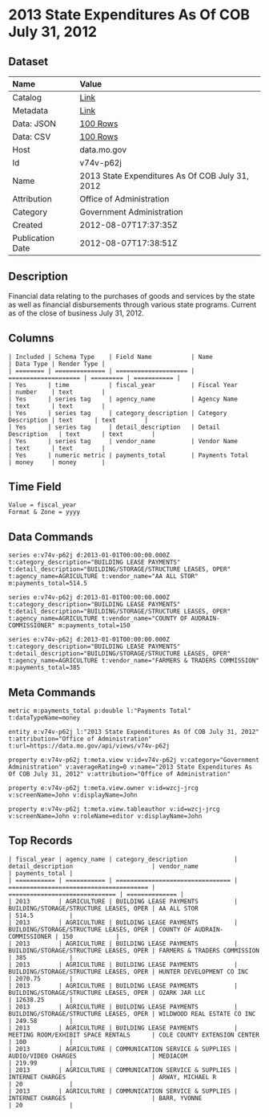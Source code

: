 # 2013 State Expenditures As Of COB July 31, 2012

## Dataset

| Name | Value |
| :--- | :---- |
| Catalog | [Link](https://catalog.data.gov/dataset/2013-state-expenditures-as-of-cob-july-31-2012-d1082) |
| Metadata | [Link](https://data.mo.gov/api/views/v74v-p62j) |
| Data: JSON | [100 Rows](https://data.mo.gov/api/views/v74v-p62j/rows.json?max_rows=100) |
| Data: CSV | [100 Rows](https://data.mo.gov/api/views/v74v-p62j/rows.csv?max_rows=100) |
| Host | data.mo.gov |
| Id | v74v-p62j |
| Name | 2013 State Expenditures As Of COB July 31, 2012 |
| Attribution | Office of Administration |
| Category | Government Administration |
| Created | 2012-08-07T17:37:35Z |
| Publication Date | 2012-08-07T17:38:51Z |

## Description

Financial data relating to the purchases of goods and services by the state as well as financial disbursements through various state programs. Current as of the close of business July 31, 2012.

## Columns

```ls
| Included | Schema Type    | Field Name           | Name                 | Data Type | Render Type |
| ======== | ============== | ==================== | ==================== | ========= | =========== |
| Yes      | time           | fiscal_year          | Fiscal Year          | number    | text        |
| Yes      | series tag     | agency_name          | Agency Name          | text      | text        |
| Yes      | series tag     | category_description | Category Description | text      | text        |
| Yes      | series tag     | detail_description   | Detail Description   | text      | text        |
| Yes      | series tag     | vendor_name          | Vendor Name          | text      | text        |
| Yes      | numeric metric | payments_total       | Payments Total       | money     | money       |
```

## Time Field

```ls
Value = fiscal_year
Format & Zone = yyyy
```

## Data Commands

```ls
series e:v74v-p62j d:2013-01-01T00:00:00.000Z t:category_description="BUILDING LEASE PAYMENTS" t:detail_description="BUILDING/STORAGE/STRUCTURE LEASES, OPER" t:agency_name=AGRICULTURE t:vendor_name="AA ALL STOR" m:payments_total=514.5

series e:v74v-p62j d:2013-01-01T00:00:00.000Z t:category_description="BUILDING LEASE PAYMENTS" t:detail_description="BUILDING/STORAGE/STRUCTURE LEASES, OPER" t:agency_name=AGRICULTURE t:vendor_name="COUNTY OF AUDRAIN-COMMISSIONER" m:payments_total=150

series e:v74v-p62j d:2013-01-01T00:00:00.000Z t:category_description="BUILDING LEASE PAYMENTS" t:detail_description="BUILDING/STORAGE/STRUCTURE LEASES, OPER" t:agency_name=AGRICULTURE t:vendor_name="FARMERS & TRADERS COMMISSION" m:payments_total=385
```

## Meta Commands

```ls
metric m:payments_total p:double l:"Payments Total" t:dataTypeName=money

entity e:v74v-p62j l:"2013 State Expenditures As Of COB July 31, 2012" t:attribution="Office of Administration" t:url=https://data.mo.gov/api/views/v74v-p62j

property e:v74v-p62j t:meta.view v:id=v74v-p62j v:category="Government Administration" v:averageRating=0 v:name="2013 State Expenditures As Of COB July 31, 2012" v:attribution="Office of Administration"

property e:v74v-p62j t:meta.view.owner v:id=wzcj-jrcg v:screenName=John v:displayName=John

property e:v74v-p62j t:meta.view.tableauthor v:id=wzcj-jrcg v:screenName=John v:roleName=editor v:displayName=John
```

## Top Records

```ls
| fiscal_year | agency_name | category_description             | detail_description                      | vendor_name                    | payments_total | 
| =========== | =========== | ================================ | ======================================= | ============================== | ============== | 
| 2013        | AGRICULTURE | BUILDING LEASE PAYMENTS          | BUILDING/STORAGE/STRUCTURE LEASES, OPER | AA ALL STOR                    | 514.5          | 
| 2013        | AGRICULTURE | BUILDING LEASE PAYMENTS          | BUILDING/STORAGE/STRUCTURE LEASES, OPER | COUNTY OF AUDRAIN-COMMISSIONER | 150            | 
| 2013        | AGRICULTURE | BUILDING LEASE PAYMENTS          | BUILDING/STORAGE/STRUCTURE LEASES, OPER | FARMERS & TRADERS COMMISSION   | 385            | 
| 2013        | AGRICULTURE | BUILDING LEASE PAYMENTS          | BUILDING/STORAGE/STRUCTURE LEASES, OPER | HUNTER DEVELOPMENT CO INC      | 2070.75        | 
| 2013        | AGRICULTURE | BUILDING LEASE PAYMENTS          | BUILDING/STORAGE/STRUCTURE LEASES, OPER | OZARK JAR LLC                  | 12638.25       | 
| 2013        | AGRICULTURE | BUILDING LEASE PAYMENTS          | BUILDING/STORAGE/STRUCTURE LEASES, OPER | WILDWOOD REAL ESTATE CO INC    | 249.58         | 
| 2013        | AGRICULTURE | BUILDING LEASE PAYMENTS          | MEETING ROOM/EXHIBIT SPACE RENTALS      | COLE COUNTY EXTENSION CENTER   | 100            | 
| 2013        | AGRICULTURE | COMMUNICATION SERVICE & SUPPLIES | AUDIO/VIDEO CHARGES                     | MEDIACOM                       | 219.99         | 
| 2013        | AGRICULTURE | COMMUNICATION SERVICE & SUPPLIES | INTERNET CHARGES                        | ARWAY, MICHAEL R               | 20             | 
| 2013        | AGRICULTURE | COMMUNICATION SERVICE & SUPPLIES | INTERNET CHARGES                        | BARR, YVONNE                   | 20             | 
```
